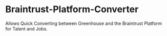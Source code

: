 # Braintrust-Platform-Converter
Allows Quick Converting between Greenhouse and the Braintrust Platform for Talent and Jobs.
